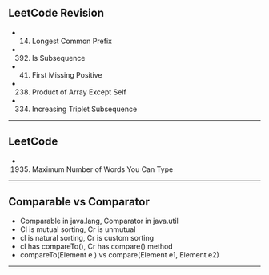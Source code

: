 ## LeetCode Revision

- 14. Longest Common Prefix
- 392. Is Subsequence
- 41. First Missing Positive
- 238. Product of Array Except Self
- 334. Increasing Triplet Subsequence

---

## LeetCode

- 1935. Maximum Number of Words You Can Type

---

## Comparable vs Comparator

- Comparable in java.lang, Comparator in java.util
- Cl is mutual sorting, Cr is unmutual
- cl is natural sorting, Cr is custom sorting
- cl has compareTo(), Cr has compare() method
- compareTo(Element e ) vs compare(Element e1, Element e2)

---
